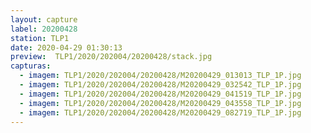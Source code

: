 ```yaml
---
layout: capture
label: 20200428
station: TLP1
date: 2020-04-29 01:30:13
preview:  TLP1/2020/202004/20200428/stack.jpg
capturas:
  - imagem: TLP1/2020/202004/20200428/M20200429_013013_TLP_1P.jpg
  - imagem: TLP1/2020/202004/20200428/M20200429_032542_TLP_1P.jpg
  - imagem: TLP1/2020/202004/20200428/M20200429_041519_TLP_1P.jpg
  - imagem: TLP1/2020/202004/20200428/M20200429_043558_TLP_1P.jpg
  - imagem: TLP1/2020/202004/20200428/M20200429_082719_TLP_1P.jpg
---
```

